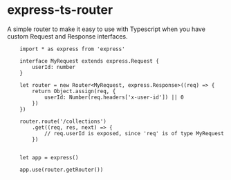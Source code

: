 # express-ts-router
A simple router to make it easy to use with Typescript when you have custom Request and Response interfaces.

```
    import * as express from 'express'

    interface MyRequest extends express.Request {
        userId: number
    }

    let router = new Router<MyRequest, express.Response>((req) => {
        return Object.assign(req, { 
            userId: Number(req.headers['x-user-id']) || 0
        })
    })

    router.route('/collections')
        .get((req, res, next) => {
            // req.userId is exposed, since 'req' is of type MyRequest
        })

    
    let app = express()
    
    app.use(router.getRouter())
```

